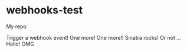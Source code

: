 # webhooks-test
My repo

Trigger a webhook event!
One more!
One more!!
Sinatra rocks!
Or not ...
Hello!
OMG
